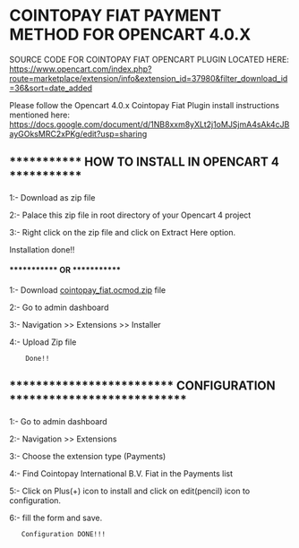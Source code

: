 # COINTOPAY FIAT PAYMENT METHOD FOR OPENCART 4.0.X

SOURCE CODE FOR COINTOPAY FIAT OPENCART PLUGIN LOCATED HERE: https://www.opencart.com/index.php?route=marketplace/extension/info&extension_id=37980&filter_download_id=36&sort=date_added

Please follow the Opencart 4.0.x Cointopay Fiat Plugin install instructions mentioned here: https://docs.google.com/document/d/1NB8xxm8yXLt2j1oMJSjmA4sAk4cJBayGOksMRC2xPKg/edit?usp=sharing

## *********** HOW TO INSTALL IN OPENCART 4 ***********

1:- Download as zip file

2:- Palace this zip file in root directory of your Opencart 4 project

3:- Right click on the zip file and click on Extract Here option.

Installation done!!

#### *********** OR ***********

1:- Download <a href="https://github.com/Cointopay/OpenCart-4x-fiatonly/blob/main/cointopay_fiat.ocmod.zip">cointopay_fiat.ocmod.zip</a> file

2:- Go to admin dashboard

3:- Navigation >> Extensions >> Installer

4:- Upload Zip file

    	Done!!

## ************************* CONFIGURATION ***************************

1:- Go to admin dashboard

2:- Navigation >> Extensions

3:- Choose the extension type (Payments)

4:- Find Cointopay International B.V. Fiat in the Payments list

5:- Click on Plus(+) icon to install and click on edit(pencil) icon to configuration.

6:- fill the form and save.

       Configuration DONE!!!
